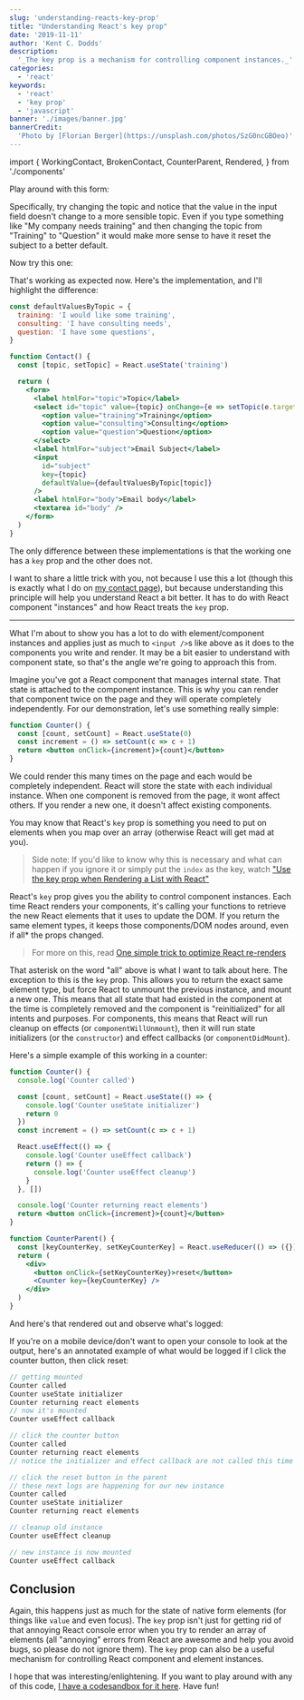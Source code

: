 ```yaml
---
slug: 'understanding-reacts-key-prop'
title: "Understanding React's key prop"
date: '2019-11-11'
author: 'Kent C. Dodds'
description:
  '_The key prop is a mechanism for controlling component instances._'
categories:
  - 'react'
keywords:
  - 'react'
  - 'key prop'
  - 'javascript'
banner: './images/banner.jpg'
bannerCredit:
  'Photo by [Florian Berger](https://unsplash.com/photos/SzG0ncGBOeo)'
---
```


import { WorkingContact, BrokenContact, CounterParent, Rendered, } from
'./components'

Play around with this form:

<Rendered>
  <BrokenContact />
</Rendered>

Specifically, try changing the topic and notice that the value in the input
field doesn't change to a more sensible topic. Even if you type something like
"My company needs training" and then changing the topic from "Training" to
"Question" it would make more sense to have it reset the subject to a better
default.

Now try this one:

<Rendered>
  <WorkingContact />
</Rendered>

That's working as expected now. Here's the implementation, and I'll highlight
the difference:

```jsx {21}
const defaultValuesByTopic = {
  training: 'I would like some training',
  consulting: 'I have consulting needs',
  question: 'I have some questions',
}

function Contact() {
  const [topic, setTopic] = React.useState('training')

  return (
    <form>
      <label htmlFor="topic">Topic</label>
      <select id="topic" value={topic} onChange={e => setTopic(e.target.value)}>
        <option value="training">Training</option>
        <option value="consulting">Consulting</option>
        <option value="question">Question</option>
      </select>
      <label htmlFor="subject">Email Subject</label>
      <input
        id="subject"
        key={topic}
        defaultValue={defaultValuesByTopic[topic]}
      />
      <label htmlFor="body">Email body</label>
      <textarea id="body" />
    </form>
  )
}
```

The only difference between these implementations is that the working one has a
`key` prop and the other does not.

I want to share a little trick with you, not because I use this a lot (though
this is exactly what I do on [my contact page](/contact)), but because
understanding this principle will help you understand React a bit better. It has
to do with React component "instances" and how React treats the `key` prop.

---

What I'm about to show you has a lot to do with element/component instances and
applies just as much to `<input />`s like above as it does to the components you
write and render. It may be a bit easier to understand with component state, so
that's the angle we're going to approach this from.

Imagine you've got a React component that manages internal state. That state is
attached to the component instance. This is why you can render that component
twice on the page and they will operate completely independently. For our
demonstration, let's use something really simple:

```jsx
function Counter() {
  const [count, setCount] = React.useState(0)
  const increment = () => setCount(c => c + 1)
  return <button onClick={increment}>{count}</button>
}
```

We could render this many times on the page and each would be completely
independent. React will store the state with each individual instance. When one
component is removed from the page, it wont affect others. If you render a new
one, it doesn't affect existing components.

You may know that React's `key` prop is something you need to put on elements
when you map over an array (otherwise React will get mad at you).

> Side note: If you'd like to know why this is necessary and what can happen if
> you ignore it or simply put the `index` as the key, watch
> ["Use the key prop when Rendering a List with React"](https://egghead.io/lessons/react-use-the-key-prop-when-rendering-a-list-with-react?af=5236ad)

React's `key` prop gives you the ability to control component instances. Each
time React renders your components, it's calling your functions to retrieve the
new React elements that it uses to update the DOM. If you return the same
element types, it keeps those components/DOM nodes around, even if all\* the
props changed.

> For more on this, read
> [One simple trick to optimize React re-renders](/blog/optimize-react-re-renders)

That asterisk on the word "all" above is what I want to talk about here. The
exception to this is the `key` prop. This allows you to return the exact same
element type, but force React to unmount the previous instance, and mount a new
one. This means that all state that had existed in the component at the time is
completely removed and the component is "reinitialized" for all intents and
purposes. For components, this means that React will run cleanup on effects (or
`componentWillUnmount`), then it will run state initializers (or the
`constructor`) and effect callbacks (or `componentDidMount`).

Here's a simple example of this working in a counter:

```jsx
function Counter() {
  console.log('Counter called')

  const [count, setCount] = React.useState(() => {
    console.log('Counter useState initializer')
    return 0
  })
  const increment = () => setCount(c => c + 1)

  React.useEffect(() => {
    console.log('Counter useEffect callback')
    return () => {
      console.log('Counter useEffect cleanup')
    }
  }, [])

  console.log('Counter returning react elements')
  return <button onClick={increment}>{count}</button>
}

function CounterParent() {
  const [keyCounterKey, setKeyCounterKey] = React.useReducer(() => ({}))
  return (
    <div>
      <button onClick={setKeyCounterKey}>reset</button>
      <Counter key={keyCounterKey} />
    </div>
  )
}
```

And here's that rendered out and observe what's logged:

<Rendered>
  <CounterParent />
</Rendered>

If you're on a mobile device/don't want to open your console to look at the
output, here's an annotated example of what would be logged if I click the
counter button, then click reset:

```javascript
// getting mounted
Counter called
Counter useState initializer
Counter returning react elements
// now it's mounted
Counter useEffect callback

// click the counter button
Counter called
Counter returning react elements
// notice the initializer and effect callback are not called this time

// click the reset button in the parent
// these next logs are happening for our new instance
Counter called
Counter useState initializer
Counter returning react elements

// cleanup old instance
Counter useEffect cleanup

// new instance is now mounted
Counter useEffect callback
```

## Conclusion

Again, this happens just as much for the state of native form elements (for
things like `value` and even focus). The `key` prop isn't just for getting rid
of that annoying React console error when you try to render an array of elements
(all "annoying" errors from React are awesome and help you avoid bugs, so please
do not ignore them). The `key` prop can also be a useful mechanism for
controlling React component and element instances.

I hope that was interesting/enlightening. If you want to play around with any of
this code,
[I have a codesandbox for it here](https://codesandbox.io/s/concerning-react-keys-onb2g).
Have fun!
